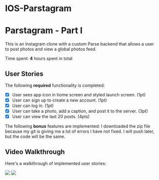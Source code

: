 # IOS-Parstagram
# Parstagram - Part I

This is an Instagram clone with a custom Parse backend that allows a user to post photos and view a global photos feed.

Time spent: **4** hours spent in total

## User Stories

The following **required** functionality is completed:

- [x] User sees app icon in home screen and styled launch screen. (1pt)
- [x] User can sign up to create a new account. (1pt)
- [x] User can log in. (1pt)
- [x] User can take a photo, add a caption, and post it to the server. (3pt)
- [x] User can view the last 20 posts. (4pts)

The following **bonus** features are implemented:
I downloaded the zip file because my git is giving me a lot of errors I have not fixed. I will push later, but the code will be the same.

## Video Walkthrough

Here's a walkthrough of implemented user stories:

<img src='https://media.giphy.com/media/mnqVueZDnYfdvkf2K0/giphy.gif' />

<img src='https://media.giphy.com/media/ywIMor2CNVIIUMWoVH/giphy.gif' />

